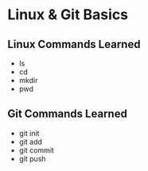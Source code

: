 # Linux & Git Basics

## Linux Commands Learned
- ls
- cd
- mkdir
- pwd

## Git Commands Learned
- git init
- git add
- git commit
- git push
